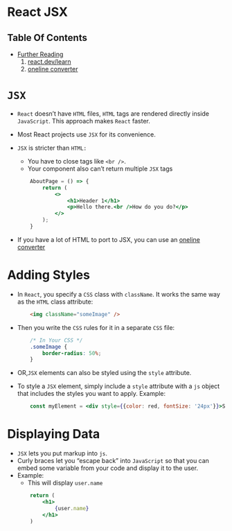 # React JSX

## Table Of Contents
- [Further Reading]()
    1. [react.dev/learn](https://react.dev/learn)
    2. [oneline converter](https://transform.tools/html-to-jsx)

# `JSX`
* `React` doesn’t have `HTML` files, `HTML` tags are rendered directly inside `JavaScript`. This approach makes `React` faster.
* Most React projects use `JSX` for its convenience.
* `JSX` is stricter than `HTML:`
    -  You have to close tags like `<br />`. 
    -  Your component also can’t return multiple `JSX` tags

    ```jsx
        AboutPage = () => {
            return (
                <>
                    <h1>Header 1</h1>
                    <p>Hello there.<br />How do you do?</p>
                </>
            );
        }
    ```
* If you have a lot of HTML to port to JSX, you can use an [oneline converter](https://transform.tools/html-to-jsx)

# Adding Styles
* In `React`, you specify a `CSS` class with `className`. It works the same way as the `HTML` class attribute:
    ```html
        <img className="someImage" />
    ```
* Then you write the `CSS` rules for it in a separate `CSS` file:
    ```css
        /* In Your CSS */
        .someImage {
            border-radius: 50%;
        }
    ```
* OR,`JSX` elements can also be styled using the `style` attribute.
* To style a `JSX` element, simply include a `style` attribute with a `js` object that includes the styles you want to apply. Example:

    ```jsx
        const myElement = <div style={{color: red, fontSize: '24px'}}>Some content</div>
    ```

# Displaying Data
* `JSX` lets you put markup into `js`.
* Curly braces let you “escape back” into `JavaScript` so that you can embed some variable from your code and display it to the user. 
* Example:
    - This will display `user.name`
    ```jsx
        return (
            <h1>
                {user.name}
            </h1>
        )
    ```